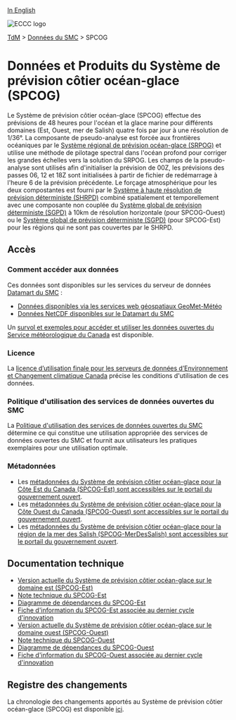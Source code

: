 [In English](readme_ciops_en.md)

![ECCC logo](../../img_eccc-logo.png)

[TdM](../../readme_fr.md) > [Données du SMC](../readme_fr.md) > SPCOG

# Données et Produits du Système de prévision côtier océan-glace (SPCOG)

Le Système de prévision côtier océan-glace (SPCOG) effectue des prévisions de 48 heures pour l'océan et la glace marine pour différents domaines (Est, Ouest, mer de Salish) quatre fois par jour à une résolution de 1/36°. La composante de pseudo-analyse est forcée aux frontières océaniques par le [Système régional de prévision océan-glace (SRPOG)](../nwp_riops/readme_riops_fr.md) et utilise une méthode de pilotage spectral dans l'océan profond pour corriger les grandes échelles vers la solution du SRPOG. Les champs de la pseudo-analyse sont utilisés afin d'initialiser la prévision de 00Z, les prévisions des passes 06, 12 et 18Z sont initialisées à partir de fichier de redémarrage à l'heure 6 de la prévision précédente. Le forçage atmosphérique pour les deux compostantes est fourni par le [Système à haute résolution de prévision déterministe (SHRPD)](../nwp_hrdps/readme_hrdps_fr.md) combiné spatialement et temporellement avec une composante non couplée du [Système global de prévision déterministe (SGPD)](../nwp_gdps/readme_gdps_fr.md) à 10km de résolution horizontale (pour SPCOG-Ouest) ou le [Système global de prévision déterministe (SGPD)](../nwp_gdps/readme_gdps_fr.md) (pour SPCOG-Est) pour les régions qui ne sont pas couvertes par le SHRPD.

## Accès

### Comment accéder aux données

Ces données sont disponibles sur les services du serveur de données [Datamart du SMC](../../msc-datamart/readme_fr.md)  :

* [Données disponibles via les services web géospatiaux GeoMet-Météo](readme_ciops-geomet_fr.md)
* [Données NetCDF disponibles sur le Datamart du SMC](readme_ciops-datamart_fr.md)

Un [survol et exemples pour accéder et utiliser les données ouvertes du Service météorologique du Canada](../../usage/readme_fr.md) est disponible.

### Licence

La [licence d’utilisation finale pour les serveurs de données d’Environnement et Changement climatique Canada](../../licence/readme_fr.md) précise les conditions d'utilisation de ces données.

### Politique d'utilisation des services de données ouvertes du SMC

La [Politique d'utilisation des services de données ouvertes du SMC](../../usage-policy/readme_fr.md) détermine ce qui constitue une utilisation appropriée des services de données ouvertes du SMC et fournit aux utilisateurs les pratiques exemplaires pour une utilisation optimale.

### Métadonnées

* Les [métadonnées du Système de prévision côtier océan-glace pour la Côte Est du Canada (SPCOG-Est) sont accessibles sur le portail du gouvernement ouvert](https://open.canada.ca/data/fr/dataset/bfe44cce-a9c4-467f-9172-c8800b32e4ec).
* Les [métadonnées du Système de prévision côtier océan-glace pour la Côte Ouest du Canada (SPCOG-Ouest) sont accessibles sur le portail du gouvernement ouvert](https://open.canada.ca/data/fr/dataset/390abee6-4ba0-4d6e-ae79-25753d1c43f3).
* Les [métadonnées du Système de prévision côtier océan-glace pour la région de la mer des Salish (SPCOG-MerDesSalish) sont accessibles sur le portail du gouvernement ouvert](https://open.canada.ca/data/fr/dataset/cccb0064-5ab3-416a-a4f0-566b54f466f3).

## Documentation technique

* [Version actuelle du Système de prévision côtier océan-glace sur le domaine est (SPCOG-Est)](https://collaboration.cmc.ec.gc.ca/cmc/CMOI/product_guide/docs/tech_specifications/tech_specifications_CIOPS-EAST_f.pdf)
* [Note technique du SPCOG-Est](https://collaboration.cmc.ec.gc.ca/cmc/CMOI/product_guide/docs/tech_notes/technote_ciops-east_f.pdf)
* [Diagramme de dépendances du SPCOG-Est](https://collaboration.cmc.ec.gc.ca/cmc/cmos/public_doc/msc-data/nwep-dependency-diagrams/system_CIOPS-E_fr.svg)
* [Fiche d'information du SPCOG-Est associée au dernier cycle d'innovation](https://collaboration.cmc.ec.gc.ca/cmc/cmoi/product_guide/docs/fact_sheets/factsheet_ciops-east_f.pdf)
* [Version actuelle du Système de prévision côtier océan-glace sur le domaine ouest (SPCOG-Ouest)](https://collaboration.cmc.ec.gc.ca/cmc/CMOI/product_guide/docs/tech_specifications/tech_specifications_CIOPS-WEST_f.pdf)
* [Note technique du SPCOG-Ouest](https://collaboration.cmc.ec.gc.ca/cmc/CMOI/product_guide/docs/tech_notes/technote_ciops-west_f.pdf)
* [Diagramme de dépendances du SPCOG-Ouest](https://collaboration.cmc.ec.gc.ca/cmc/cmos/public_doc/msc-data/nwep-dependency-diagrams/system_CIOPS-W_fr.svg)
* [Fiche d'information du SPCOG-Ouest associée au dernier cycle d'innovation](https://collaboration.cmc.ec.gc.ca/cmc/cmoi/product_guide/docs/fact_sheets/factsheet_ciops-west_f.pdf)

## Registre des changements

La chronologie des changements apportés au Système de prévision côtier océan-glace (SPCOG) est disponible [ici](changelog_ciops_fr.md).

